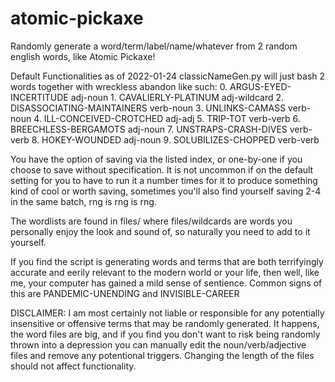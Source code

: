 # atomic-pickaxe
Randomly generate a word/term/label/name/whatever from 2 random english words, like Atomic Pickaxe!

Default Functionalities as of 2022-01-24
    classicNameGen.py will just bash 2 words together with wreckless abandon like such:
      0. ARGUS-EYED-INCERTITUDE adj-noun
      1. CAVALIERLY-PLATINUM adj-wildcard
      2. DISASSOCIATING-MAINTAINERS verb-noun
      3. UNLINKS-CAMASS verb-noun
      4. ILL-CONCEIVED-CROTCHED adj-adj
      5. TRIP-TOT verb-verb
      6. BREECHLESS-BERGAMOTS adj-noun
      7. UNSTRAPS-CRASH-DIVES verb-verb
      8. HOKEY-WOUNDED adj-noun
      9. SOLUBILIZES-CHOPPED verb-verb


You have the option of saving via the listed index, or one-by-one if you choose to save without specification. It is not uncommon if on the default setting for you to have to run it a number times for it to produce something kind of cool or worth saving, sometimes you'll also find yourself saving 2-4 in the same batch, rng is rng is rng.

The wordlists are found in files/ where files/wildcards are words you personally enjoy the look and sound of, so naturally you need to add to it yourself.

If you find the script is generating words and terms that are both terrifyingly accurate and eerily relevant to the modern world or your life, then well, like me, your computer has gained a mild sense of sentience. Common signs of this are PANDEMIC-UNENDING and INVISIBLE-CAREER


DISCLAIMER:
I am most certainly not liable or responsible for any potentially insensitive or offensive terms that may be randomly generated. It happens, the word files are big, and if you find you don't want to risk being randomly thrown into a depression you can manually edit the noun/verb/adjective files and remove any potentional triggers. Changing the length of the files should not affect functionality.
